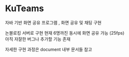 # KuTeams
자바 기반 화면 공유 프로그램 , 화면 공유 및 채팅 구현

논블로킹 서버로 구현 
현재 6명까진 동시에 화면 공유 가능 (25fps)   
아직 자잘한 버그나 추가할 기능 존재  

자세한 구현 과정은 document 내부 문서들 참고 
